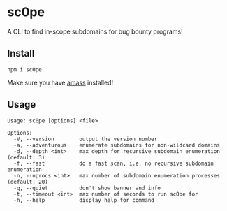 # sc0pe

A CLI to find in-scope subdomains for bug bounty programs!

## Install

`npm i sc0pe`

Make sure you have [amass](https://github.com/OWASP/Amass) installed!

## Usage

```
Usage: sc0pe [options] <file>

Options:
  -V, --version        output the version number
  -a, --adventurous    enumerate subdomains for non-wildcard domains
  -d, --depth <int>    max depth for recursive subdomain enumeration (default: 3)
  -f, --fast           do a fast scan, i.e. no recursive subdomain enumeration
  -n, --nprocs <int>   max number of subdomain enumeration processes (default: 20)
  -q, --quiet          don't show banner and info
  -t, --timeout <int>  max number of seconds to run sc0pe for
  -h, --help           display help for command
```
